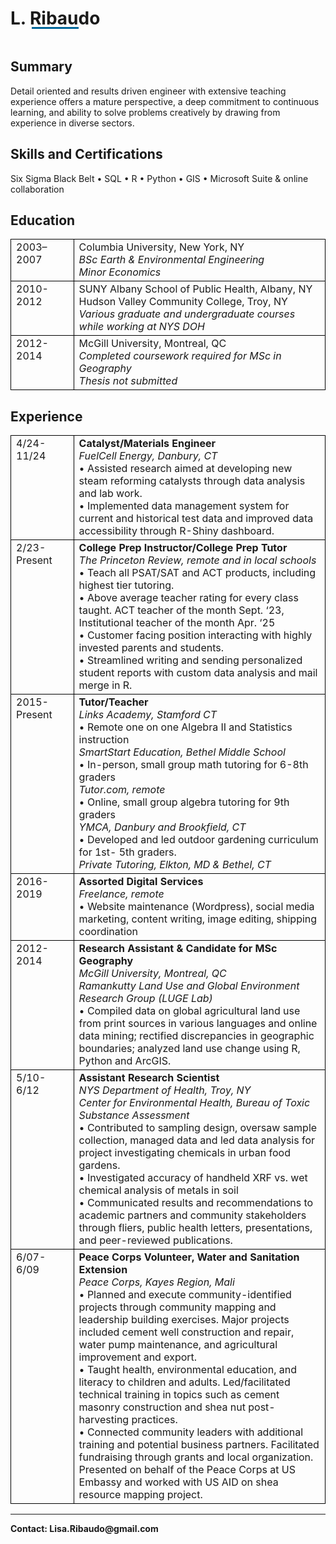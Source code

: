 
<html>
<head>
	<link rel="shortcut icon" type="image/x-icon" href="gwren42.github.io/favicon.ico?">

<style>

h1 {
  position: relative;
  display: inline-block;
}
h1:before {
  content: '';
  width: 75px;
  height: 3px;
  background: #006699;
  position: absolute;
  left: 0px;
  bottom: 0;
  right:0;  
  margin:0 auto;
  color:red;
}
	
table, td, th {
  border: 1px solid black;
	
}

table {
  border-collapse: collapse;
  width: 100%;
  border-style: none;
}

td {
  text-align: left;
}
</style>
</head>
<body>

<h1 style="text-decoration:none;list-style:none">L. Ribaudo</h1>
<h2><b> Summary </b></h2>
<p>Detail oriented and results driven engineer with extensive teaching experience offers a mature perspective, a deep commitment to continuous learning, and ability to solve problems creatively by drawing from experience in diverse sectors.</p>     

<h2><b>Skills and Certifications</b></h2>
<p>Six Sigma Black Belt • SQL • R • Python • GIS • Microsoft Suite & online collaboration </p>


<h2><b>Education</b></h2>
<table style="border-style:none;width:100%">
	<tr>
   <td style="text-align:left;vertical-align:top;width:20%">2003–2007</td>
  <td style="text-align:left;vertical-align:top">Columbia University, New York, NY<br>
			<i>BSc Earth & Environmental Engineering<br>
			Minor Economics</i>
      </td>
  </tr>
	<tr>
   <td style="text-align:left;vertical-align:top;width:20%">2010-2012</td>
  <td style="text-align:left;vertical-align:top">SUNY Albany School of Public Health, Albany, NY<br>
			Hudson Valley Community College, Troy, NY<br>
			<i>Various graduate and undergraduate courses while working at NYS DOH</i>
      </td>
  </tr>
	<tr>
   <td style="text-align:left;vertical-align:top;width:20%">2012-2014</td>
  <td style="text-align:left;vertical-align:top">McGill University, Montreal, QC <br>
			<i>Completed coursework required for MSc in Geography<br>
 			Thesis not submitted</i>
      </td>
  </tr>
</table>

<h2><b> Experience</b></h2>
<table style="border-style:none;width:100%">
  <tr>
  <td style="text-align:left;vertical-align:top;width:20%">4/24-11/24</td>
  <td style="text-align:left;vertical-align:top"><b>Catalyst/Materials Engineer<br></b>
		 <i>FuelCell Energy, Danbury, CT<br></i>
    • Assisted research aimed at developing new steam reforming catalysts through data analysis and lab work.<br>
    • Implemented data management system for current and historical test data and improved data accessibility through R-Shiny dashboard.<br>
      </td>
  </tr>
	   <tr>
  <td style="text-align:left;vertical-align:top;width:20%">2/23-Present</td>
  <td style="text-align:left;vertical-align:top"><b>College Prep Instructor/College Prep Tutor<br></b>
		 <i>The Princeton Review, remote and in local schools<br></i>
      • Teach all PSAT/SAT and ACT products, including highest tier tutoring.<br>
    • Above average teacher rating for every class taught. ACT teacher of the month Sept. ‘23, Institutional teacher of the month Apr. ‘25<br>
    • Customer facing position interacting with highly invested parents and students. <br>
    • Streamlined writing and sending personalized student reports with custom data analysis and mail merge in R.<br>
      </td>
   </tr>
   	  <tr>
  <td style="text-align:left;vertical-align:top;width:20%">2015-Present</td>
  <td style="text-align:left;vertical-align:top"><b>Tutor/Teacher<br></b>
		 <i>Links Academy, Stamford CT<br></i>
          •    Remote one on one Algebra II and Statistics instruction<br>
       		<i>SmartStart Education, Bethel Middle School</i><br>
    • In-person, small group math tutoring for 6-8th graders<br>
       		<i>Tutor.com, remote</i><br>
    • Online, small group algebra tutoring for 9th graders<br>
         		<i>YMCA, Danbury and Brookfield, CT</i><br>					    	
    • Developed and led outdoor gardening curriculum for 1st- 5th graders.<br>
              <i>Private Tutoring, Elkton, MD & Bethel, CT</i><br>
      </td>
   </tr>
  		  <tr>
  <td style="text-align:left;vertical-align:top;width:20%">2016-2019</td>
  <td style="text-align:left;vertical-align:top"><b>Assorted Digital Services<br></b>
		 <i>Freelance, remote<br></i>
          • Website maintenance (Wordpress), social media marketing, content writing, 	image editing, shipping coordination<br>
      </td>
   </tr>
       <tr>    
  <td style="text-align:left;vertical-align:top;width:20%">2012-2014 </td>
  <td style="text-align:left;vertical-align:top"><b>Research Assistant & Candidate for MSc Geography<br></b>
		 <i>      McGill University, Montreal, QC<br>
      Ramankutty Land Use and Global Environment Research Group (LUGE Lab)<br></i>
   • Compiled data on global agricultural land use from print sources in various languages and online data mining; rectified discrepancies in geographic boundaries; analyzed land use change using R, Python and ArcGIS.<br>
      </td>
    </tr>
    	 <tr>
  <td style="text-align:left;vertical-align:top;width:20%">5/10-6/12  </td>
  <td style="text-align:left;vertical-align:top"><b>Assistant Research Scientist<br></b>
		 <i>            NYS Department of Health, Troy, NY<br>
          Center for Environmental Health, Bureau of Toxic Substance Assessment<br></i>
       • Contributed to sampling design, oversaw sample collection, managed data and led data analysis for project investigating chemicals in urban food gardens.<br>
    • Investigated accuracy of handheld XRF vs. wet chemical analysis of metals in soil<br>
    • Communicated results and recommendations to academic partners and community stakeholders through fliers, public health letters, presentations, and peer-reviewed publications.<br>
      </td>
    </tr>
 <tr>
  <td style="text-align:left;vertical-align:top;width:20%">6/07-6/09  </td>
  <td style="text-align:left;vertical-align:top"><b>Peace Corps Volunteer, Water and Sanitation Extension<br></b>
		 <i>            Peace Corps, Kayes Region, Mali<br></i>
           • Planned and execute community-identified projects through community mapping and leadership building exercises. Major projects included cement well construction and repair, water pump maintenance, and agricultural improvement and export.<br>
    • Taught health, environmental education, and literacy to children and adults. Led/facilitated technical training in topics such as cement masonry construction and shea nut post-harvesting practices.<br>
    • Connected community leaders with additional training and potential business partners. Facilitated fundraising through grants and local organization. Presented on behalf of the Peace Corps at US Embassy and worked with US AID on shea resource mapping project.<br>
      </td>
    </tr>
</table>



  <hr>
<b><p>Contact: Lisa.Ribaudo@gmail.com</p></b>
 


  </body>

  </html>
